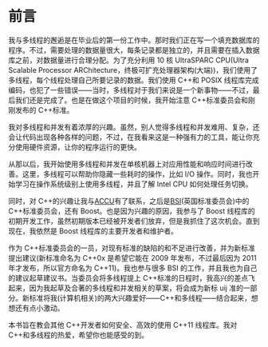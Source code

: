# 前言

我与多线程的邂逅是在毕业后的第一份工作中。那时我们正在写一个填充数据库的程序。不过，需要处理的数据量很大，每条记录都是独立的，并且需要在插入数据库之前，对数据量进行合理分配。为了充分利用 10 核 UltraSPARC CPU(Ultra Scalable Processor ARChitecture，终极可扩充处理器架构(大端))，我们使用了多线程，每个线程处理自己所要记录的数据。我们使用 C++和 POSIX 线程库完成编码，也犯了一些错误——当时，多线程对于我们来说是一个新事物——不过，最后我们还是完成了。也是在做这个项目的时候，我开始注意 C++标准委员会和刚刚发布的 C++标准。

我对多线程和并发有着浓厚的兴趣。虽然，别人觉得多线程和并发难用、复杂，还会让代码出现各种各样的问题，不过，在我看来这是一种强有力的工具，能让你充分使用硬件资源，让你的程序运行的更快。

从那以后，我开始使用多线程和并发在单核机器上对应用性能和响应时间进行改善。这里，多线程可以帮助你隐藏一些耗时的操作，比如 I/O 操作。同时，我也开始学习在操作系统级别上使用多线程，并且了解 Intel CPU 如何处理任务切换。

同时，对 C++的兴趣让我与[ACCU](http://accu.org/)有了联系，之后是[BSI](http://www.bsigroup.com/en-GB/standards/)(英国标准委员会)中的 C++标准委员会，还有 Boost。也是因为兴趣的原因，我参与了 Boost 线程库的初期开发工作，虽然初期版本已经被开发者们放弃，但是我抓住了这次机会。直到现在，我依然是 Boost 线程库的主要开发者和维护者。

作为 C++标准委员会的一员，对现有标准的缺陷的和不足进行改善，并为新标准提出建议(新标准命名为 C++0x 是希望它能在 2009 年发布，不过最后因为 2011 年才发布，所以官方命名为 C++11)。我也参与很多 BSI 的工作，并且我也为自己的建议起草建议书。当委员会将多线程提上 C++标准的日程时，我高兴的差点飞起来，因为我起草及合著的多线程和并发相关的草案，将会成为新标 uij 准的一部分。新标准将我(计算机相关)的两大兴趣爱好——C++和多线程——结合起来，想想还有点小激动。

本书旨在教会其他 C++开发者如何安全、高效的使用 C++11 线程库。我对 C++和多线程的热爱，希望你也能感受的到。